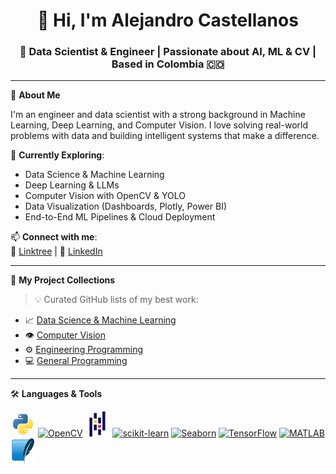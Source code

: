 <h1 align="center">👋 Hi, I'm Alejandro Castellanos</h1>
<h3 align="center">🚀 Data Scientist & Engineer | Passionate about AI, ML & CV | Based in Colombia 🇨🇴</h3>

---

🎯 **About Me**

I'm an engineer and data scientist with a strong background in Machine Learning, Deep Learning, and Computer Vision. I love solving real-world problems with data and building intelligent systems that make a difference.

🧠 **Currently Exploring**:
- Data Science & Machine Learning
- Deep Learning & LLMs
- Computer Vision with OpenCV & YOLO
- Data Visualization (Dashboards, Plotly, Power BI)
- End-to-End ML Pipelines & Cloud Deployment

📫 **Connect with me**:  
🔗 [Linktree](https://linktr.ee/alejo1630) | 💼 [LinkedIn](https://www.linkedin.com/in/alejandro-castell-v/)

---

📁 **My Project Collections**  
> 💡 Curated GitHub lists of my best work:

- 📈 [Data Science & Machine Learning](https://github.com/stars/alejo1630/lists/data-science-and-ml)  
- 👁️ [Computer Vision](https://github.com/stars/alejo1630/lists/computer-vision)  
- ⚙️ [Engineering Programming](https://github.com/stars/alejo1630/lists/engineering-programming)  
- 💻 [General Programming](https://github.com/stars/alejo1630/lists/general-programming)

---

🛠 **Languages & Tools**

<p align="left">
  <a href="https://www.python.org/" target="_blank"><img src="https://raw.githubusercontent.com/devicons/devicon/master/icons/python/python-original.svg" alt="Python" width="40" height="40"/></a>
  <a href="https://opencv.org/" target="_blank"><img src="https://www.vectorlogo.zone/logos/opencv/opencv-icon.svg" alt="OpenCV" width="40" height="40"/></a>
  <a href="https://pandas.pydata.org/" target="_blank"><img src="https://raw.githubusercontent.com/devicons/devicon/master/icons/pandas/pandas-original.svg" alt="Pandas" width="40" height="40"/></a>
  <a href="https://scikit-learn.org/" target="_blank"><img src="https://upload.wikimedia.org/wikipedia/commons/0/05/Scikit_learn_logo_small.svg" alt="scikit-learn" width="40" height="40"/></a>
  <a href="https://seaborn.pydata.org/" target="_blank"><img src="https://seaborn.pydata.org/_images/logo-mark-lightbg.svg" alt="Seaborn" width="40" height="40"/></a>
  <a href="https://www.tensorflow.org/" target="_blank"><img src="https://www.vectorlogo.zone/logos/tensorflow/tensorflow-icon.svg" alt="TensorFlow" width="40" height="40"/></a>
  <a href="https://www.mathworks.com/" target="_blank"><img src="https://upload.wikimedia.org/wikipedia/commons/2/21/Matlab_Logo.png" alt="MATLAB" width="40" height="40"/></a>
  <a href="https://www.sqlite.org/" target="_blank"><img src="https://raw.githubusercontent.com/devicons/devicon/master/icons/sqlite/sqlite-original.svg" alt="SQLite" width="40" height="40"/></a>
</p>


